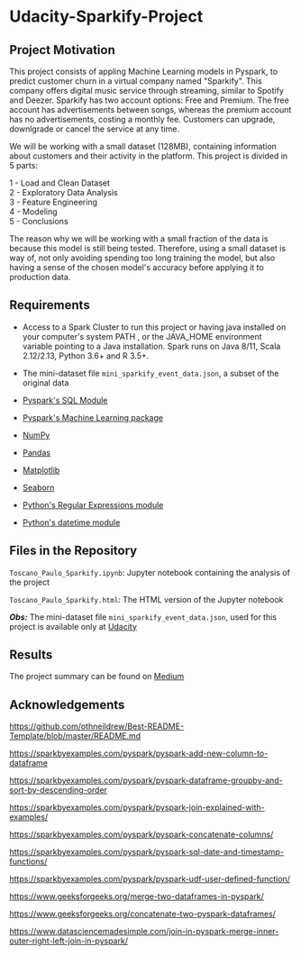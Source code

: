 # Udacity-Sparkify-Project

## Project Motivation
This project consists of appling Machine Learning models in Pyspark, to predict customer churn in a virtual company named "Sparkify". This company offers digital music service through streaming, similar to Spotify and Deezer. Sparkify has two account options: Free and Premium. The free account has advertisements between songs, whereas the premium account has no advertisements, costing a monthly fee. Customers can upgrade, downlgrade or cancel the service at any time. 

We will be working with a small dataset (128MB), containing information about customers and their activity in the platform. This project is divided in 5 parts:

1 - Load and Clean Dataset
</br>
2 - Exploratory Data Analysis
</br>
3 - Feature Engineering
</br>
4 - Modeling
</br>
5 - Conclusions

The reason why we will be working with a small fraction of the data is because this model is still being tested. Therefore, using a small dataset is way of, not only avoiding spending too long training the model, but also having a sense of the chosen model's accuracy before applying it to production data.


## Requirements
 - Access to a Spark Cluster to run this project or having java installed on your computer's system PATH , or the JAVA_HOME environment variable pointing to a Java installation. Spark runs on Java 8/11, Scala 2.12/2.13, Python 3.6+ and R 3.5+.

- The mini-dataset file `mini_sparkify_event_data.json`, a subset of the original data
- [Pyspark's SQL Module](https://spark.apache.org/docs/2.4.0/api/python/pyspark.sql.html)
- [Pyspark's Machine Learning package](https://spark.apache.org/docs/2.3.1/api/python/pyspark.ml.html)
- [NumPy](http://www.numpy.org/)
- [Pandas](http://pandas.pydata.org)
- [Matplotlib](http://matplotlib.org/)
- [Seaborn](https://seaborn.pydata.org/)
- [Python's Regular Expressions module](https://docs.python.org/3/library/re.html)
- [Python's datetime module](https://docs.python.org/3/library/datetime.html)


## Files in the Repository
`Toscano_Paulo_Sparkify.ipynb`: Jupyter notebook containing the analysis of the project

`Toscano_Paulo_Sparkify.html`: The HTML version of the Jupyter notebook

***Obs:***
The mini-dataset file `mini_sparkify_event_data.json`, used for this project is available only at [Udacity](www.udacity.com)


## Results
The project summary can be found on [Medium](https://medium.com/)


## Acknowledgements
https://github.com/othneildrew/Best-README-Template/blob/master/README.md

https://sparkbyexamples.com/pyspark/pyspark-add-new-column-to-dataframe

https://sparkbyexamples.com/pyspark/pyspark-dataframe-groupby-and-sort-by-descending-order

https://sparkbyexamples.com/pyspark/pyspark-join-explained-with-examples/

https://sparkbyexamples.com/pyspark/pyspark-concatenate-columns/
 
https://sparkbyexamples.com/pyspark/pyspark-sql-date-and-timestamp-functions/
 
https://sparkbyexamples.com/pyspark/pyspark-udf-user-defined-function/

https://www.geeksforgeeks.org/merge-two-dataframes-in-pyspark/

https://www.geeksforgeeks.org/concatenate-two-pyspark-dataframes/
 
https://www.datasciencemadesimple.com/join-in-pyspark-merge-inner-outer-right-left-join-in-pyspark/
